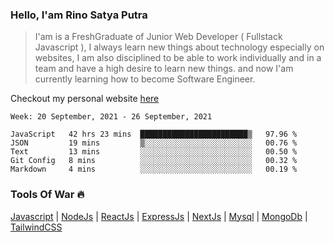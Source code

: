 ### Hello, I'am Rino Satya Putra

> I'am is a FreshGraduate of Junior Web Developer ( Fullstack Javascript ), I always learn new things about technology especially on websites, I am also disciplined to be able to work individually and in a team and have a high desire to learn new things. and now I'am currently learning how to become Software Engineer.

Checkout my personal website <a href="https://rinosatyaputra.vercel.app">here</a>

<!--START_SECTION:waka-->
```text
Week: 20 September, 2021 - 26 September, 2021

JavaScript   42 hrs 23 mins  ████████████████████████▒   97.96 % 
JSON         19 mins         ▒░░░░░░░░░░░░░░░░░░░░░░░░   00.76 % 
Text         13 mins         ░░░░░░░░░░░░░░░░░░░░░░░░░   00.50 % 
Git Config   8 mins          ░░░░░░░░░░░░░░░░░░░░░░░░░   00.32 % 
Markdown     4 mins          ░░░░░░░░░░░░░░░░░░░░░░░░░   00.19 % 
```
<!--END_SECTION:waka-->

### Tools Of War :fire:
<a href="https://developer.mozilla.org/en-US/docs/Web/JavaScript?retiredLocale=id">Javascript</a> | <a href="https://nodejs.org/en/">NodeJs</a> | <a href="https://reactjs.org/">ReactJs</a> | <a href="https://expressjs.com/">ExpressJs</a> | <a href="https://nextjs.org/">NextJs</a> | <a href="https://www.mysql.com/">Mysql</a> | <a href="https://www.mongodb.com/">MongoDb</a> | <a href="https://tailwindcss.com">TailwindCSS</a> 
